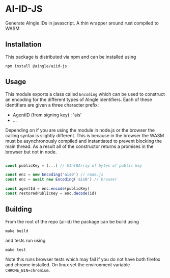 # AI-ID-JS

Generate AIngle IDs in javascript. A thin wrapper around rust compiled to WASM

## Installation

This package is distributed via npm and can be installed using

```
npm install @aingle/aiid-js
```

## Usage

This module exports a class called `Encoding` which can be used to construct an encoding for the different types of AIngle identifiers. Each of these identifiers are given a three character prefix:
- AgentID (from signing key) : 'ais'
- ...

Depending on if you are using the module in node.js or the browser the calling syntax is slightly different. This is because in the browser the WASM must be asynchronously compiled and instantiated to prevent blocking the main thread. As a result all of the constructor returns a promises in the browser but not in node.

```javascript

const publicKey = [...] // UInt8Array of bytes of public key

const enc = new Encoding('ais0') // node.js
const enc = await new Encoding('ais0') // browser

const agentId = enc.encode(publicKey)
const restoredPublicKey = enc.decode(id)
```

## Building

From the root of the repo (ai-id) the package can be build using
```
make build
```

and tests run using 

```
make test
```

Note this runs browser tests which may fail if you do not have both firefox and chrome installed. On linux set the environment variable `CHROME_BIN=chromium`.


